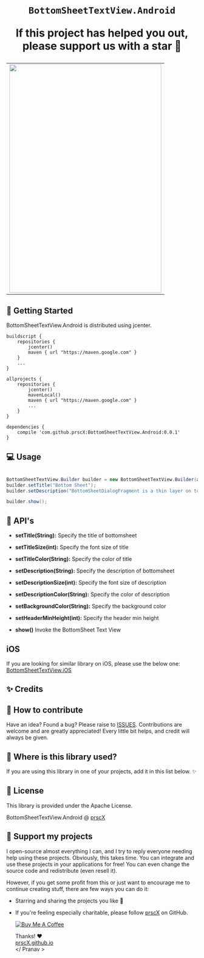 
<h1 align="center">

    BottomSheetTextView.Android

If this project has helped you out, please support us with a star 🌟
</h1>


| |
| ----------------- |
| <img src="./assets/hero.gif" width="400" height="600" />                 |


## 📖 Getting Started

BottomSheetTextView.Android is distributed using jcenter.

```
buildscript {
    repositories {
        jcenter()
        maven { url "https://maven.google.com" }
    }
    ...
}

allprojects {
    repositories {
        jcenter()
        mavenLocal()
        maven { url "https://maven.google.com" }
        ...
    }
}

dependencies {
    compile 'com.github.prscX:BottomSheetTextView.Android:0.0.1'
}

```

## 💻 Usage

```java

BottomSheetTextView.Builder builder = new BottomSheetTextView.Builder(activity);
builder.setTitle("Bottom Sheet");
builder.setDescription("BottomSheetDialogFragment is a thin layer on top of the regular support library Fragment that renders your fragment as a modal bottom sheet, fundamentally acting as a dialog."); 

builder.show();
```

## 🎨 API's

- **setTitle(String):** Specify the title of bottomsheet
- **setTitleSize(int):** Specify the font size of title
- **setTitleColor(String):** Specify the color of title

- **setDescription(String):** Specify the description of bottomsheet
- **setDescriptionSize(int):** Specify the font size of description
- **setDescriptionColor(String):** Specify the color of description

- **setBackgroundColor(String):** Specify the background color
- **setHeaderMinHeight(int):** Specify the header min height

- **show()** Invoke the BottomSheet Text View

## iOS

If you are looking for similar library on iOS, please use the below one:
[BottomSheetTextView.iOS](https://github.com/prscX/BottomSheetTextView.iOS)

## ✨ Credits

## 🤔 How to contribute
Have an idea? Found a bug? Please raise to [ISSUES](https://github.com/prscX/BottomSheetTextView.Android/issues).
Contributions are welcome and are greatly appreciated! Every little bit helps, and credit will always be given.

## 💫 Where is this library used?
If you are using this library in one of your projects, add it in this list below. ✨


## 📜 License
This library is provided under the Apache License.

BottomSheetTextView.Android @ [prscX](https://github.com/prscX)

## 💖 Support my projects
I open-source almost everything I can, and I try to reply everyone needing help using these projects. Obviously, this takes time. You can integrate and use these projects in your applications for free! You can even change the source code and redistribute (even resell it).

However, if you get some profit from this or just want to encourage me to continue creating stuff, there are few ways you can do it:
* Starring and sharing the projects you like 🚀
* If you're feeling especially charitable, please follow [prscX](https://github.com/prscX) on GitHub.

  <a href="https://www.buymeacoffee.com/prscX" target="_blank"><img src="https://www.buymeacoffee.com/assets/img/custom_images/orange_img.png" alt="Buy Me A Coffee" style="height: auto !important;width: auto !important;" ></a>

  Thanks! ❤️
  <br/>
  [prscX.github.io](https://prscx.github.io)
  <br/>
  </ Pranav >
